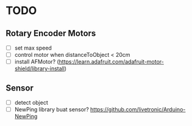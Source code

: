 # TODO

## Rotary Encoder Motors
- [ ] set max speed
- [ ] control motor when distanceToObject < 20cm
- [ ] install AFMotor? (https://learn.adafruit.com/adafruit-motor-shield/library-install)

## Sensor
- [ ] detect object
- [ ] NewPing library buat sensor? https://github.com/livetronic/Arduino-NewPing
